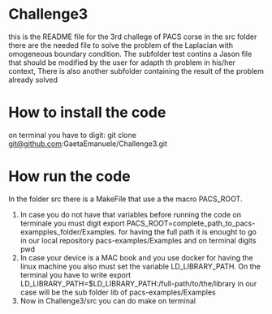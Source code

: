 # Challenge3 #
this is the README file for the 3rd challege of PACS corse
in the src folder there are the needed file to solve the problem of the Laplacian with omogeneous boundary condition. The subfolder test contins a Jason file that should be modified by the user for adapth th problem in his/her context, There is also another subfolder containing the result of the problem already solved

# How to install the code 
on terminal you have to digit: git clone git@github.com:GaetaEmanuele/Challenge3.git

# How run the code
In the folder src there is a MakeFile that use a the macro PACS_ROOT.
1. In case you do not have that variables before running the code on terminale you must digit export PACS_ROOT=complete_path_to_pacs-exampples_folder/Examples. for having the full path it is enought to go in our local repository pacs-examples/Examples and on terminal digits pwd
2. In case your device is a MAC book and you use docker for having the linux machine you also must set the variable LD_LIBRARY_PATH. On the terminal you have to write export LD_LIBRARY_PATH=$LD_LIBRARY_PATH:/full-path/to/the/library in our case will be the sub folder lib of pacs-examples/Examples
3. Now in Challenge3/src you can do make on terminal 

